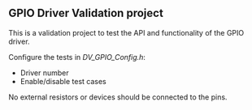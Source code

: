 ## GPIO Driver Validation project

This is a validation project to test the API and functionality of the GPIO driver.

Configure the tests in *DV_GPIO_Config.h*:
 - Driver number
 - Enable/disable test cases

No external resistors or devices should be connected to the pins.

